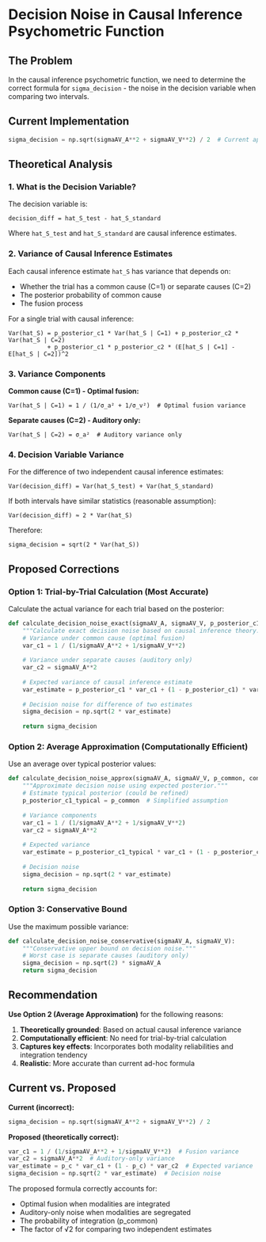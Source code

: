 # Decision Noise in Causal Inference Psychometric Function

## The Problem

In the causal inference psychometric function, we need to determine the correct formula for `sigma_decision` - the noise in the decision variable when comparing two intervals.

## Current Implementation

```python
sigma_decision = np.sqrt(sigmaAV_A**2 + sigmaAV_V**2) / 2  # Current approximate
```

## Theoretical Analysis

### 1. What is the Decision Variable?

The decision variable is:
```
decision_diff = hat_S_test - hat_S_standard
```

Where `hat_S_test` and `hat_S_standard` are causal inference estimates.

### 2. Variance of Causal Inference Estimates

Each causal inference estimate `hat_S` has variance that depends on:
- Whether the trial has a common cause (C=1) or separate causes (C=2)
- The posterior probability of common cause
- The fusion process

For a single trial with causal inference:
```
Var(hat_S) = p_posterior_c1 * Var(hat_S | C=1) + p_posterior_c2 * Var(hat_S | C=2)
           + p_posterior_c1 * p_posterior_c2 * (E[hat_S | C=1] - E[hat_S | C=2])^2
```

### 3. Variance Components

**Common cause (C=1) - Optimal fusion:**
```
Var(hat_S | C=1) = 1 / (1/σ_a² + 1/σ_v²)  # Optimal fusion variance
```

**Separate causes (C=2) - Auditory only:**
```
Var(hat_S | C=2) = σ_a²  # Auditory variance only
```

### 4. Decision Variable Variance

For the difference of two independent causal inference estimates:
```
Var(decision_diff) = Var(hat_S_test) + Var(hat_S_standard)
```

If both intervals have similar statistics (reasonable assumption):
```
Var(decision_diff) ≈ 2 * Var(hat_S)
```

Therefore:
```
sigma_decision = sqrt(2 * Var(hat_S))
```

## Proposed Corrections

### Option 1: Trial-by-Trial Calculation (Most Accurate)

Calculate the actual variance for each trial based on the posterior:

```python
def calculate_decision_noise_exact(sigmaAV_A, sigmaAV_V, p_posterior_c1):
    """Calculate exact decision noise based on causal inference theory."""
    # Variance under common cause (optimal fusion)
    var_c1 = 1 / (1/sigmaAV_A**2 + 1/sigmaAV_V**2)
    
    # Variance under separate causes (auditory only)
    var_c2 = sigmaAV_A**2
    
    # Expected variance of causal inference estimate
    var_estimate = p_posterior_c1 * var_c1 + (1 - p_posterior_c1) * var_c2
    
    # Decision noise for difference of two estimates
    sigma_decision = np.sqrt(2 * var_estimate)
    
    return sigma_decision
```

### Option 2: Average Approximation (Computationally Efficient)

Use an average over typical posterior values:

```python
def calculate_decision_noise_approx(sigmaAV_A, sigmaAV_V, p_common, conflict):
    """Approximate decision noise using expected posterior."""
    # Estimate typical posterior (could be refined)
    p_posterior_c1_typical = p_common  # Simplified assumption
    
    # Variance components
    var_c1 = 1 / (1/sigmaAV_A**2 + 1/sigmaAV_V**2)
    var_c2 = sigmaAV_A**2
    
    # Expected variance
    var_estimate = p_posterior_c1_typical * var_c1 + (1 - p_posterior_c1_typical) * var_c2
    
    # Decision noise
    sigma_decision = np.sqrt(2 * var_estimate)
    
    return sigma_decision
```

### Option 3: Conservative Bound

Use the maximum possible variance:

```python
def calculate_decision_noise_conservative(sigmaAV_A, sigmaAV_V):
    """Conservative upper bound on decision noise."""
    # Worst case is separate causes (auditory only)
    sigma_decision = np.sqrt(2) * sigmaAV_A
    return sigma_decision
```

## Recommendation

**Use Option 2 (Average Approximation)** for the following reasons:

1. **Theoretically grounded**: Based on actual causal inference variance
2. **Computationally efficient**: No need for trial-by-trial calculation
3. **Captures key effects**: Incorporates both modality reliabilities and integration tendency
4. **Realistic**: More accurate than current ad-hoc formula

## Current vs. Proposed

**Current (incorrect):**
```python
sigma_decision = np.sqrt(sigmaAV_A**2 + sigmaAV_V**2) / 2
```

**Proposed (theoretically correct):**
```python
var_c1 = 1 / (1/sigmaAV_A**2 + 1/sigmaAV_V**2)  # Fusion variance
var_c2 = sigmaAV_A**2  # Auditory-only variance
var_estimate = p_c * var_c1 + (1 - p_c) * var_c2  # Expected variance
sigma_decision = np.sqrt(2 * var_estimate)  # Decision noise
```

The proposed formula correctly accounts for:
- Optimal fusion when modalities are integrated
- Auditory-only noise when modalities are segregated
- The probability of integration (p_common)
- The factor of √2 for comparing two independent estimates
